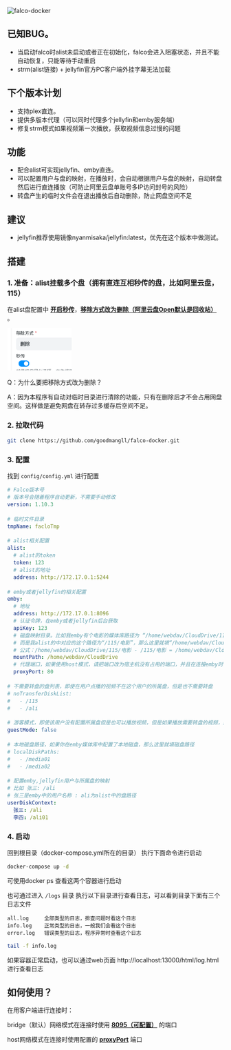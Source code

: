 ![falco-docker](https://socialify.git.ci/goodmangll/falco-docker/image?description=1&descriptionEditable=%E6%9B%B4%E5%8A%A0%E5%BC%BA%E5%A4%A7%E7%9A%84%E5%AA%92%E4%BD%93%E6%9C%8D%E5%8A%A1%E4%BB%A3%E7%90%86%E5%B7%A5%E5%85%B7%E3%80%82&font=KoHo&forks=1&issues=1&language=1&logo=https%3A%2F%2Fgithub.com%2Fgoodmangll%2Ffalco-docker%2Fblob%2Fmaster%2Fassets%2Flogo.png%3Fraw%3Dtrue&name=1&owner=1&pattern=Floating%20Cogs&pulls=1&stargazers=1&theme=Light)

## 已知BUG。
- 当启动falco时alist未启动或者正在初始化，falco会进入阻塞状态，并且不能自动恢复，只能等待手动重启
- strm(alist链接) + jellyfin官方PC客户端外挂字幕无法加载

## 下个版本计划
- 支持plex直连。
- 提供多版本代理（可以同时代理多个jellyfin和emby服务端）
- 修复strm模式如果视频第一次播放，获取视频信息过慢的问题

## 功能
- 配合alist可实现jellyfin、emby直连。
- 可以配置用户与盘的映射，在播放时，会自动根据用户与盘的映射，自动转盘然后进行直连播放（可防止阿里云盘单账号多IP访问封号的风险）
- 转盘产生的临时文件会在退出播放后自动删除，防止网盘空间不足

## 建议
- jellyfin推荐使用镜像nyanmisaka/jellyfin:latest，优先在这个版本中做测试。

## 搭建

### 1. 准备：alist挂载多个盘（拥有直连互相秒传的盘，比如阿里云盘，115）

在alist盘配置中 **<u>开启秒传</u>**，**<u>移除方式改为删除（阿里云盘Open默认是回收站）</u>** 。

<img src="assets/image-20240130114921-9txb12m.png" width="150">

Q：为什么要把移除方式改为删除？

A：因为本程序有自动对临时目录进行清除的功能，只有在删除后才不会占用网盘空间。这样做是避免网盘在转存过多缓存后空间不足。

### 2. 拉取代码

```bash
git clone https://github.com/goodmangll/falco-docker.git
```

### 3. 配置

找到 `config/config.yml`​​ 进行配置

```yml
# Falco版本号
# 版本号会随着程序自动更新，不需要手动修改
version: 1.10.3

# 临时文件目录
tmpName: facloTmp

# alist相关配置
alist:
  # alist的token
  token: 123
  # alist的地址
  address: http://172.17.0.1:5244

# emby或者jellyfin的相关配置
emby:   
  # 地址
  address: http://172.17.0.1:8096
  # 认证令牌，在emby或者jellyfin后台获取
  apiKey: 123
  # 磁盘映射目录。比如我emby有个电影的媒体库路径为 “/home/webdav/CloudDrive/115/电影”
  # 而是我alist的中对应的这个路径为“/115/电影”，那么这里就填“/home/webdav/CloudDrive”
  # 公式：/home/webdav/CloudDrive/115/电影 - /115/电影 = /home/webdav/CloudDrive
  mountPath: /home/webdav/CloudDrive
  # 代理端口，如果使用host模式，请把端口改为宿主机没有占用的端口，并且在连接emby时使用此端口
  proxyPort: 80

# 不需要转盘的盘列表，即使在用户点播的视频不在这个用户的所属盘，但是也不需要转盘
# noTransferDiskList:
#   - /115
#   - /ali

# 游客模式，即使该用户没有配置所属盘但是也可以播放视频，但是如果播放需要转盘的视频，则播放失败
guestMode: false

# 本地磁盘路径，如果你在emby媒体库中配置了本地磁盘，那么这里就填磁盘路径
# localDiskPaths:
#   - /media01
#   - /media02

# 配置emby,jellyfin用户与所属盘的映射
# 比如 张三: /ali
# 张三是emby中的用户名称 : ali为alist中的盘路径
userDiskContext:
  张三: /ali
  李四: /ali01
```

### 4. 启动

回到根目录（docker-compose.yml所在的目录）​ 执行下面命令进行启动

```sh
docker-compose up -d
```

可使用docker ps 查看这两个容器进行启动

也可通过进入 `/logs`​​ 目录 执行以下目录进行查看日志，可以看到目录下面有三个日志文件
```text
all.log     全部类型的日志，排查问题时看这个日志
info.log    正常类型的日志，一般我们会看这个日志
error.log   错误类型的日志，程序异常时查看这个日志
```

```sh
tail -f info.log
```

如果容器正常启动，也可以通过web页面 http://localhost:13000/html/log.html 进行查看日志

## 如何使用？
在用客户端进行连接时：

bridge（默认）网络模式在连接时使用 **<u>8095（可配置）</u>**  的端口

host网络模式在连接时使用配置的 **<u>proxyPort</u>** 端口
